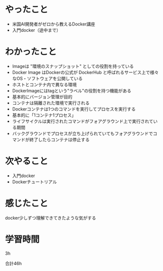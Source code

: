 # やったこと
- 米国AI開発者がゼロから教えるDocker講座
- 入門docker（途中まで）

# わかったこと
- Imageは "環境のスナップショット" としての役割を持っている
- Docker Image はDockerの公式が DockerHub と呼ばれるサービス上で様々なOS・ソフトウェアを公開している
- ホストとコンテナ内で異なる環境
- DockerImageにはtagという"ラベル"の役割を持つ機能がある
- 基本的にバージョン管理が目的
- コンテナは隔離された環境で実行される
- Dockerコンテナは1つのコマンドを実行してプロセスを実行する
- 基本的に「1コンテナ1プロセス」
- ライフサイクルは実行されたコマンドがフォアグラウンド上で実行されている期間
- バックグラウンドでプロセスが立ち上げられていてもフォアグラウンドでコマンドが終了したらコンテナは停止する

# 次やること
- 入門docker
- Dockerチュートリアル

# 感じたこと
docker少しずつ理解できてきたような気がする

# 学習時間
3h

合計46h
